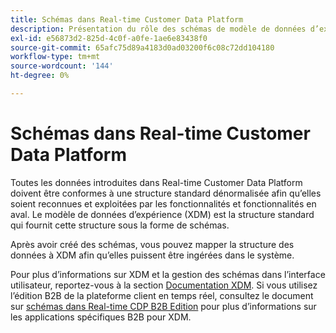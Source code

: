```yaml
---
title: Schémas dans Real-time Customer Data Platform
description: Présentation du rôle des schémas de modèle de données d’expérience (XDM) dans Real-time Customer Data Platform.
exl-id: e56873d2-825d-4c0f-a0fe-1ae6e83438f0
source-git-commit: 65afc75d89a4183d0ad03200f6c08c72dd104180
workflow-type: tm+mt
source-wordcount: '144'
ht-degree: 0%

---
```


# Schémas dans Real-time Customer Data Platform

Toutes les données introduites dans Real-time Customer Data Platform doivent être conformes à une structure standard dénormalisée afin qu’elles soient reconnues et exploitées par les fonctionnalités et fonctionnalités en aval. Le modèle de données d’expérience (XDM) est la structure standard qui fournit cette structure sous la forme de schémas.

Après avoir créé des schémas, vous pouvez mapper la structure des données à XDM afin qu’elles puissent être ingérées dans le système.

Pour plus d’informations sur XDM et la gestion des schémas dans l’interface utilisateur, reportez-vous à la section [Documentation XDM](../../xdm/home.md). Si vous utilisez l’édition B2B de la plateforme client en temps réel, consultez le document sur [schémas dans Real-time CDP B2B Edition](./b2b.md) pour plus d’informations sur les applications spécifiques B2B pour XDM.
